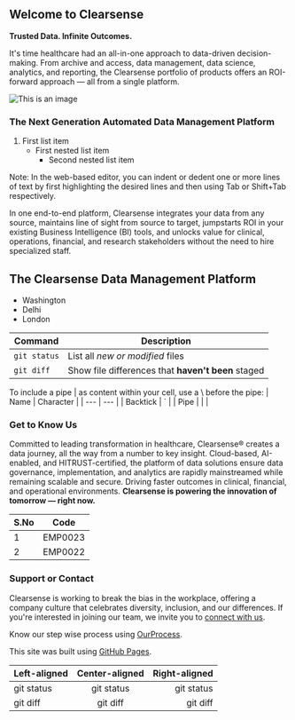 ## Welcome to Clearsense

**Trusted Data. Infinite Outcomes.**

It's time healthcare had an all-in-one approach to data-driven decision-making. From archive and access, data management, data science, analytics, and reporting, the Clearsense portfolio of products offers an ROI-forward approach — all from a single platform.

![This is an image]("https://github.com/vldasika/Documentation/blob/main/images/download.jpg") 
### The Next Generation Automated Data Management Platform

1. First list item
   - First nested list item
     - Second nested list item

Note: In the web-based editor, you can indent or dedent one or more lines of text by first highlighting the desired lines and then using Tab or Shift+Tab respectively.

In one end-to-end platform, Clearsense integrates your data from any source, maintains line of sight from source to target, jumpstarts ROI in your existing Business Intelligence (BI) tools, and unlocks value for clinical, operations, financial, and research stakeholders without the need to hire specialized staff.

## The Clearsense Data Management Platform

<a href="https://nimblehq.co/compass"></a>

- Washington
- Delhi
- London

| Command | Description |
| --- | --- |
| `git status` | List all *new or modified* files |
| `git diff` | Show file differences that **haven't been** staged |

To include a pipe | as content within your cell, use a \ before the pipe:
| Name     | Character |
| ---      | ---       |
| Backtick | `         |
| Pipe     | \|        |



### Get to Know Us

Committed to leading transformation in healthcare, Clearsense® creates a data journey, all the way from a number to key insight. Cloud-based, AI-enabled, and HITRUST-certified, the platform of data solutions ensure data governance, implementation, and analytics are rapidly mainstreamed while remaining scalable and secure. Driving faster outcomes in clinical, financial, and operational environments. **Clearsense is powering the innovation of tomorrow — right now.**

| S.No  | Code     |
| ------| ---------|
| 1     | EMP0023  |
| 2     | EMP0022  |

### Support or Contact

Clearsense is working to break the bias in the workplace, offering a company culture that celebrates diversity, inclusion, and our differences. If you're interested in joining our team, we invite you to [connect with us](https://clearsense.com/).

Know our step wise process using [OurProcess](https://github.com/vldasika/Documentation/blob/main/docs/OurProcesses.md).

This site was built using [GitHub Pages](https://pages.github.com/).

| Left-aligned | Center-aligned | Right-aligned |
| :---         |     :---:      |          ---: |
| git status   | git status     | git status    |
| git diff     | git diff       | git diff      |



